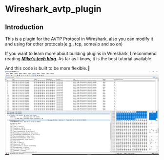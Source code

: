 # Wireshark_avtp_plugin
## Introduction
This is a plugin for the AVTP Protocol in Wireshark, also you can modify it and using for other protocals(e.g., tcp, some/ip and so on)  

If you want to learn more about building plugins in Wireshark, I recommend reading ***[Mika's tech blog](https://mika-s.github.io/wireshark/lua/dissector/2017/11/04/creating-a-wireshark-dissector-in-lua-1.html)***. As far as I know, it is the best tutorial available.  

And this code is built to be more flexible.🥰
![demo_screenshoot](demo.png)
